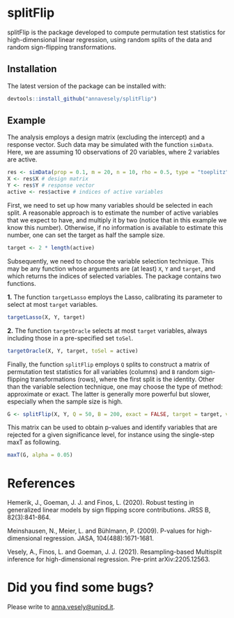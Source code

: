 # splitFlip

splitFlip is the package developed to compute permutation test statistics for high-dimensional linear regression, using random splits of the data and random sign-flipping transformations.


## Installation

The latest version of the package can be installed with:

``` r
devtools::install_github("annavesely/splitFlip")
```


## Example

The analysis employs a design matrix (excluding the intercept) and a response vector. Such data may be simulated with the function ```simData```. Here, we are assuming 10 observations of 20 variables, where 2 variables are active.

``` r 
res <- simData(prop = 0.1, m = 20, n = 10, rho = 0.5, type = "toeplitz", SNR = 5, seed = 42)
X <- res$X # design matrix
Y <- res$Y # response vector
active <- res$active # indices of active variables
```

First, we need to set up how many variables should be selected in each split. A reasonable approach is to estimate the number of active variables that we expect to have, and multiply it by two (notice that in this example we know this number). Otherwise, if no information is available to estimate this number, one can set the target as half the sample size.

``` r 
target <- 2 * length(active)
```

Subsequently, we need to choose the variable selection technique. This may be any function whose arguments are (at least) ```X```, ```Y``` and ```target```, and which returns the indices of selected variables. The package contains two functions.

**1.** The function ```targetLasso``` employs the Lasso, calibrating its parameter to select at most ```target``` variables.

``` r
targetLasso(X, Y, target)
```

**2.** The function ```targetOracle``` selects at most ```target``` variables, always including those in a pre-specified set ```toSel```.

``` r
targetOracle(X, Y, target, toSel = active)
```

Finally, the function ```splitFlip``` employs ```Q``` splits to construct a matrix of permutation test statistics for all variables (columns) and ```B``` random sign-flipping transformations (rows), where the first split is the identity. Other than the variable selection technique, one may choose the type of method: approximate or exact. The latter is generally more powerful but slower, especially when the sample size is high.

``` r 
G <- splitFlip(X, Y, Q = 50, B = 200, exact = FALSE, target = target, varSel = targetLasso, seed = 42)
```

This matrix can be used to obtain p-values and identify variables that are rejected for a given significance level, for instance using the single-step maxT as following.

``` r 
maxT(G, alpha = 0.05)
```



# References
Hemerik, J., Goeman, J. J. and Finos, L. (2020). Robust testing in generalized linear models by sign flipping score contributions. JRSS B, 82(3):841-864.

Meinshausen, N., Meier, L. and Bühlmann, P. (2009). P-values for high-dimensional regression. JASA, 104(488):1671-1681.

Vesely, A., Finos, L. and Goeman, J. J. (2021). Resampling-based Multisplit inference for high-dimensional regression. Pre-print arXiv:2205.12563.



# Did you find some bugs?

Please write to anna.vesely@unipd.it.

